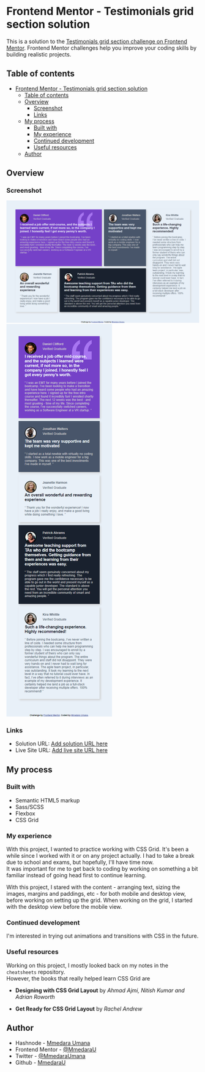 # Frontend Mentor - Testimonials grid section solution

This is a solution to the [Testimonials grid section challenge on Frontend Mentor](https://www.frontendmentor.io/challenges/testimonials-grid-section-Nnw6J7Un7). Frontend Mentor challenges help you improve your coding skills by building realistic projects. 

## Table of contents
- [Frontend Mentor - Testimonials grid section solution](#frontend-mentor---testimonials-grid-section-solution)
  - [Table of contents](#table-of-contents)
  - [Overview](#overview)
    - [Screenshot](#screenshot)
    - [Links](#links)
  - [My process](#my-process)
    - [Built with](#built-with)
    - [My experience](#my-experience)
    - [Continued development](#continued-development)
    - [Useful resources](#useful-resources)
  - [Author](#author)



## Overview

### Screenshot

![Desktop View](images/testimonial-grid-desktop.png)
![Mobile View](images/testimonial-grid-mobile.png)

### Links

- Solution URL: [Add solution URL here](https://your-solution-url.com)
- Live Site URL: [Add live site URL here](https://your-live-site-url.com)

## My process

### Built with

- Semantic HTML5 markup
- Sass/SCSS
- Flexbox
- CSS Grid


### My experience
With this project, I wanted to practice working with CSS Grid. It's been a while since I worked with it or on any project actually. I had to take a break due to school and exams, but hopefully, I'll have time now.    
It was important for me to get back to coding by working on something a bit familiar instead of going head first to continue learning.

With this project, I stared with the content - arranging text, sizing the images, margins and paddings, etc - for both mobile and desktop view, before working on setting up the grid. 
When working on the grid, I started with the desktop view before the mobile view.

### Continued development

I'm interested in trying out animations and transitions with CSS in the future.

### Useful resources
Working on this project, I mostly looked back on my notes in the `cheatsheets` repository.  
However, the books that really helped learn CSS Grid are
- **Designing with CSS Grid Layout** by *Ahmad Ajmi, Nitish Kumar and Adrian Roworth*
 
- **Get Ready for CSS Grid Layout** by *Rachel Andrew*


## Author

- Hashnode - [Mmedara Umana](https://mmedaraumana.hashnode.dev/)
- Frontend Mentor - [@MmedaraU](https://www.frontendmentor.io/profile/MmedaraU)
- Twitter - [@MmedaraUmana](https://twitter.com/MmedaraUmana)
- Github - [MmedaraU](https://github.com/MmedaraU)
